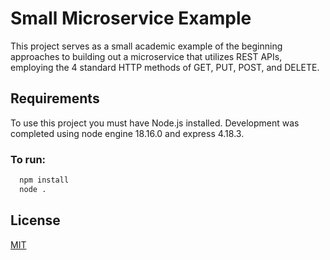 # Small Microservice Example

This project serves as a small academic example of the beginning approaches to building out a microservice that utilizes REST APIs, employing the 4 standard HTTP methods of GET, PUT, POST, and DELETE.


## Requirements

To use this project you must have Node.js installed. Development was completed using node engine 18.16.0 and express 4.18.3.

### To run:
```bash
  npm install
  node .
```


## License

[MIT](https://choosealicense.com/licenses/mit/)